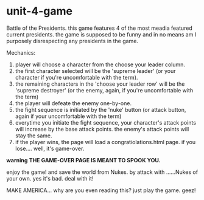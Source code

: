 # unit-4-game

Battle of the Presidents.
this game features 4 of the most meadia featured current presidents.
the game is supposed to be funny and in no means am I purposely disrespecting
any presidents in the game. 

Mechanics:
1. player will choose a character from the choose your leader column.
2. the first character selected will be the 'supreme leader' (or your character if you're uncomfortable with the term).
3. the remaining characters in the 'choose your leader row' will be the 'supreme destroyer' (or the enemy, again, if you're uncomfortable
  with the term)
4. the player will defeate the enemy one-by-one.
5. the fight sequence is initiated by the 'nuke' button (or attack button, again if your uncomfortable with the term)
6. everytime you initiate the fight sequence, your character's attack points will increase by the base attack points. the enemy's attack
  points will stay the same.
5. if the player wins, the page will load a congratiolations.html page. if you lose.... well, it's game-over.

**warning**
**THE GAME-OVER PAGE IS MEANT TO SPOOK YOU.**

enjoy the game!
and save the world from Nukes. by attack with ......Nukes of your own.
yes it's bad. deal with it!



MAKE AMERICA... why are you even reading this? just play the game. geez!
